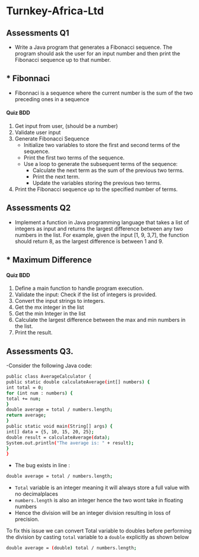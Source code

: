 # Turnkey-Africa-Ltd
## Assessments Q1
- Write a Java program that generates a Fibonacci sequence. The program should ask the user for an
input number and then print the Fibonacci sequence up to that number.
## * Fibonnaci
- Fibonnaci is a sequence where the current number is the sum of the two preceding ones in a sequence

#### Quiz BDD
<ol>
  <li>Get input from user, (should be a number)</li>
  <li>Validate user input </li>
  <li>Generate Fibonacci Sequence 
    <ul>
        <li>Initialize two variables to store the first and second terms of the sequence.</li>
        <li>Print the first two terms of the sequence.</li>
        <li>Use a loop to generate the subsequent terms of the sequence:
            <ul>
                <li>Calculate the next term as the sum of the previous two terms.</li>            
                <li>Print the next term.</li>
                <li>Update the variables storing the previous two terms.</li>
            </ul>
        </li>
     </ul>
     <li>Print the Fibonacci sequence up to the specified number of terms.</li>
  </li>
</ol>

## Assessments Q2
- Implement a function in Java programming language that takes a list of integers as input and
returns the largest difference between any two numbers in the list. For example, given the input
[1, 9, 3,7], the function should return 8, as the largest difference is between 1 and 9.

## * Maximum Difference
#### Quiz BDD
<ol>
    <li>Define a main function to handle program execution.</li>
    <li>Validate the input: Check if the list of integers is provided.</li>
    <li>Convert the input strings to integers.</li>
    <li>Get the mx integer in the list</li>
    <li>Get the min Integer in the list</li>
    <li>Calculate the largest difference between the max and min  numbers in the list.</li>
    <li>Print the result.</li>
</ol>


## Assessments Q3.
-Consider the following Java code:
```bash 
public class AverageCalculator {
public static double calculateAverage(int[] numbers) {
int total = 0;
for (int num : numbers) {
total += num;
}
double average = total / numbers.length;
return average;
}
public static void main(String[] args) {
int[] data = {5, 10, 15, 20, 25};
double result = calculateAverage(data);
System.out.println("The average is: " + result);
}
}
```


- The bug exists in line :
```bash 
double average = total / numbers.length; 
```
- `Total` variable is an integer meaning it will always store a full value with no decimalplaces
- `numbers.length` is also an integer hence the two wont take in floating numbers
- Hence the division will be an integer division resulting in loss of precision.

To fix this issue we can convert Total variable to doubles before performing the division by casting `total` variable to a `double` explicitly as shown below
 ```bash
 double average = (double) total / numbers.length;
 ```